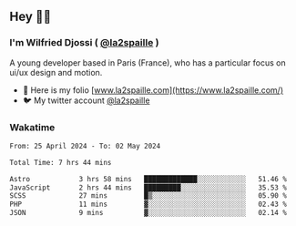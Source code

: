 ## Hey 👋🏾
### I'm Wilfried Djossi ( <a href="https://twitter.com/la2spaille/" target="_blank">@la2spaille</a> )
A young developer based in Paris (France), who has a particular focus on ui/ux design and motion.

- 🎨 Here is my folio [www.la2spaille.com](https://www.la2spaille.com/)
- 🐦 My twitter account [@la2spaille](https://twitter.com/la2spaille/)

### Wakatime
<!--START_SECTION:waka-->

```txt
From: 25 April 2024 - To: 02 May 2024

Total Time: 7 hrs 44 mins

Astro            3 hrs 58 mins   █████████████░░░░░░░░░░░░   51.46 %
JavaScript       2 hrs 44 mins   █████████░░░░░░░░░░░░░░░░   35.53 %
SCSS             27 mins         █▒░░░░░░░░░░░░░░░░░░░░░░░   05.90 %
PHP              11 mins         ▓░░░░░░░░░░░░░░░░░░░░░░░░   02.43 %
JSON             9 mins          ▓░░░░░░░░░░░░░░░░░░░░░░░░   02.14 %
```

<!--END_SECTION:waka-->
<!--
**la2spaille/la2spaille** is a ✨ _special_ ✨ repository because its `README.md` (this file) appears on your GitHub profile.

Here are some ideas to get you started:

- 🔭 I’m currently working on ...
- 🌱 I’m currently learning ...
- 👯 I’m looking to collaborate on ...
- 🤔 I’m looking for help with ...
- 💬 Ask me about ...
- 📫 How to reach me: ...
- 😄 Pronouns: ...
- ⚡ Fun fact: ...
-->
